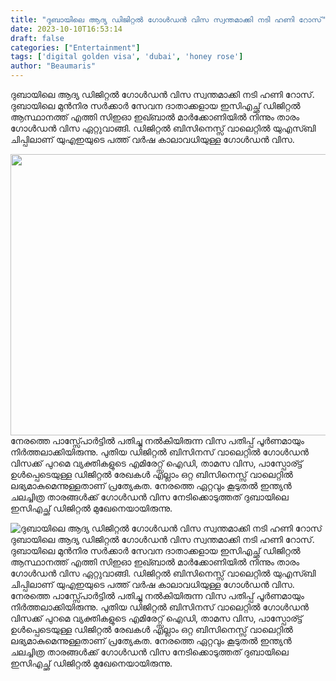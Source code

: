 ```yaml
---
title: "ദുബായിലെ ആദ്യ ഡിജിറ്റൽ ഗോൾഡൻ വിസ സ്വന്തമാക്കി നടി ഹണി റോസ്"
date: 2023-10-10T16:53:14
draft: false
categories: ["Entertainment"]
tags: ['digital golden visa', 'dubai', 'honey rose']
author: "Beaumaris"
---
```


ദുബായിലെ ആദ്യ ഡിജിറ്റൽ ഗോൾഡൻ വിസ സ്വന്തമാക്കി നടി ഹണി റോസ്. ദുബായിലെ മുൻനിര സർക്കാർ സേവന ദാതാക്കളായ ഇസിഎച്ഛ് ഡിജിറ്റൽ ആസ്ഥാനത്ത് എത്തി സിഇഓ ഇഖ്ബാൽ മാർക്കോണിയിൽ നിന്നും താരം ഗോൾഡൻ വിസ ഏറ്റുവാങ്ങി. ഡിജിറ്റൽ ബിസിനെസ്സ് വാലെറ്റിൽ യുഎസ്ബി ചിപ്പിലാണ് യുഎഇയുടെ പത്ത് വർഷ കാലാവധിയുള്ള ​ഗോൾഡൻ വിസ.

<img class="size-full wp-image-424498 aligncenter" src="https://cdn.boolokam.com/articles/2023/10/dqdqdqdd.jpg" alt="" width="820" height="450" />നേരത്തെ പാസ്സ്പോർട്ടിൽ പതിച്ചു നൽകിയിരുന്ന വിസ പതിപ്പ് പൂർണമായും നിർത്തലാക്കിയിരുന്നു. പുതിയ ഡിജിറ്റൽ ബിസിനസ് വാലെറ്റിൽ ഗോൾഡൻ വിസക്ക് പുറമെ വ്യക്തികളുടെ എമിരേറ്റ്സ് ഐഡി, താമസ വിസ, പാസ്പോര്ട്ട് ഉൾപ്പെടെയുള്ള ഡിജിറ്റൽ രേഖകൾ എല്ലാം ഒറ്റ ബിസിനെസ്സ് വാലെറ്റിൽ ലഭ്യമാകുമെന്നുള്ളതാണ് പ്രത്യേകത. നേരത്തെ ഏറ്റവും കൂടുതൽ ഇന്ത്യൻ ചലച്ചിത്ര താരങ്ങൾക്ക് ഗോൾഡൻ വിസ നേടിക്കൊടുത്തത് ദുബായിലെ ഇസിഎച്ഛ് ഡിജിറ്റൽ മുഖേനെയായിരുന്നു.


![ദുബായിലെ ആദ്യ ഡിജിറ്റൽ ഗോൾഡൻ വിസ സ്വന്തമാക്കി നടി ഹണി റോസ്](https://cdn.boolokam.com/articles/2023/10/dqdqdqdd.jpg)ദുബായിലെ ആദ്യ ഡിജിറ്റൽ ഗോൾഡൻ വിസ സ്വന്തമാക്കി നടി ഹണി റോസ്. ദുബായിലെ മുൻനിര സർക്കാർ സേവന ദാതാക്കളായ ഇസിഎച്ഛ് ഡിജിറ്റൽ ആസ്ഥാനത്ത് എത്തി സിഇഓ ഇഖ്ബാൽ മാർക്കോണിയിൽ നിന്നും താരം ഗോൾഡൻ വിസ ഏറ്റുവാങ്ങി. ഡിജിറ്റൽ ബിസിനെസ്സ് വാലെറ്റിൽ യുഎസ്ബി ചിപ്പിലാണ് യുഎഇയുടെ പത്ത് വർഷ കാലാവധിയുള്ള ​ഗോൾഡൻ വിസ. നേരത്തെ പാസ്സ്പോർട്ടിൽ പതിച്ചു നൽകിയിരുന്ന വിസ പതിപ്പ് പൂർണമായും നിർത്തലാക്കിയിരുന്നു. പുതിയ ഡിജിറ്റൽ ബിസിനസ് വാലെറ്റിൽ ഗോൾഡൻ വിസക്ക് പുറമെ വ്യക്തികളുടെ എമിരേറ്റ്സ് ഐഡി, താമസ വിസ, പാസ്പോര്ട്ട് ഉൾപ്പെടെയുള്ള ഡിജിറ്റൽ രേഖകൾ എല്ലാം ഒറ്റ ബിസിനെസ്സ് വാലെറ്റിൽ ലഭ്യമാകുമെന്നുള്ളതാണ് പ്രത്യേകത. നേരത്തെ ഏറ്റവും കൂടുതൽ ഇന്ത്യൻ ചലച്ചിത്ര താരങ്ങൾക്ക് ഗോൾഡൻ വിസ നേടിക്കൊടുത്തത് ദുബായിലെ ഇസിഎച്ഛ് ഡിജിറ്റൽ മുഖേനെയായിരുന്നു.
